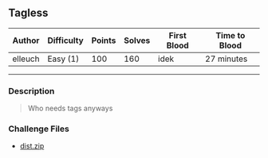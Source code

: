 ## Tagless

| Author  | Difficulty | Points | Solves | First Blood | Time to Blood |
| ------- | ---------- | ------ | ------ | ----------- | ------------- |
| elleuch | Easy (1)   | 100    | 160    | idek        | 27 minutes    |

---

### Description

<blockquote>

Who needs tags anyways

</blockquote>

### Challenge Files

- [dist.zip](dist)

